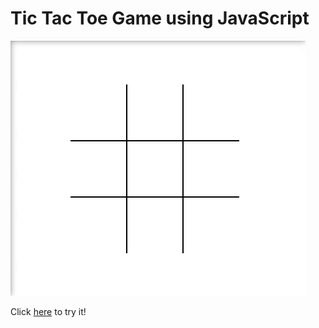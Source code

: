 # Tic Tac Toe Game using JavaScript

![Demo Video](video.gif)

Click [here](https://hadeer-khaled.github.io/Tic-Tac-Toe-Game/) to try it!

